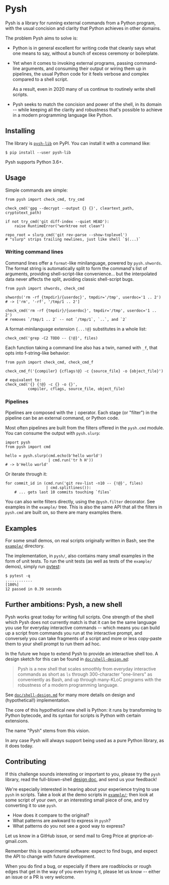 # Pysh

Pysh is a library for running external commands from a Python program,
with the usual concision and clarity that Python achieves in other domains.

The problem Pysh aims to solve is:

* Python is in general excellent for writing code that cleanly says
  what one means to say, without a bunch of excess ceremony or
  boilerplate.

* Yet when it comes to invoking external programs, passing
  command-line arguments, and consuming their output or wiring them up
  in pipelines, the usual Python code for it feels verbose and complex
  compared to a shell script.

  As a result, even in 2020 many of us continue to routinely write
  shell scripts.

* Pysh seeks to match the concision and power of the shell, in its
  domain -- while keeping all the clarity and robustness that's
  possible to achieve in a modern programming language like Python.


## Installing

The library is [`pysh-lib`](https://pypi.org/project/pysh-lib/) on
PyPI.  You can install it with a command like:
```
$ pip install --user pysh-lib
```

Pysh supports Python 3.6+.


## Usage

Simple commands are simple:

```python3
from pysh import check_cmd, try_cmd

check_cmd('gpg --decrypt --output {} {}', cleartext_path, cryptotext_path)

if not try_cmd('git diff-index --quiet HEAD'):
    raise RuntimeError("worktree not clean")

repo_root = slurp_cmd('git rev-parse --show-toplevel')
# "slurp" strips trailing newlines, just like shell `$(...)`
```

### Writing command lines

Command lines offer a `format`-like minilanguage, powered by
`pysh.shwords`.  The format string is automatically split to form the
command's list of arguments, providing shell-script-like
convenience...  but the interpolated data never affects the split,
avoiding classic shell-script bugs.

```python3
from pysh import shwords, check_cmd

shwords('rm -rf {tmpdir}/{userdoc}', tmpdir='/tmp', userdoc='1 .. 2')
# -> ['rm', '-rf', '/tmp/1 .. 2']

check_cmd('rm -rf {tmpdir}/{userdoc}', tmpdir='/tmp', userdoc='1 .. 2')
# removes `/tmp/1 .. 2` -- not `/tmp/1`, `..`, and `2`
```

A format-minilanguage extension `{...!@}` substitutes in a whole list:

```python3
check_cmd('grep -C2 TODO -- {!@}', files)
```

Each function taking a command line also has a twin, named with `_f`,
that opts into f-string-like behavior:

```python3
from pysh import check_cmd, check_cmd_f

check_cmd_f('{compiler} {cflags!@} -c {source_file} -o {object_file}')

# equivalent to:
check_cmd('{} {!@} -c {} -o {}',
          compiler, cflags, source_file, object_file)
```

### Pipelines

Pipelines are composed with the `|` operator.  Each stage (or
"filter") in the pipeline can be an external command, or Python code.

Most often pipelines are built from the filters offered in the
`pysh.cmd` module.  You can consume the output with `pysh.slurp`:

```python3
import pysh
from pysh import cmd

hello = pysh.slurp(cmd.echo(b'hello world')
                   | cmd.run('tr h H'))
# -> b'Hello world'
```

Or iterate through it:

```python3
for commit_id in (cmd.run('git rev-list -n10 -- {!@}', files)
                  | cmd.splitlines()):
    # ... gets last 10 commits touching `files`
```

You can also write filters directly, using the `@pysh.filter`
decorator.  See examples in the `example/` tree.  This is also the same
API that all the filters in `pysh.cmd` are built on, so there are many
examples there.


## Examples

For some small demos, on real scripts originally written in Bash, see
the [`example/`](./example/) directory.

The implementation, in `pysh/`, also contains many small examples in
the form of unit tests.  To run the unit tests (as well as tests of
the `example/` demos), simply run [pytest]:
```
$ pytest -q
............                                                             [100%]
12 passed in 0.39 seconds
```

[pytest]: https://docs.pytest.org/


## Further ambitions: Pysh, a new shell

Pysh works great today for writing full scripts.  One strength of the
shell which Pysh does not currently match is that it can be the same
language you use for everyday interactive commands -- which means you
can build up a script from commands you run at the interactive prompt,
and conversely you can take fragments of a script and more or less
copy-paste them to your shell prompt to run them ad hoc.

In the future we hope to extend Pysh to provide an interactive shell
too.  A design sketch for this can be found in
[`doc/shell-design.md`](./doc/shell-design.md):

> Pysh is a new shell that scales smoothly from everyday interactive
> commands as short as `ls` through 300-character "one-liners" as
> conveniently as Bash, and up through many-KLoC programs with the
> robustness of a modern programming language.

See [`doc/shell-design.md`](./doc/shell-design.md) for many more details
on design and (hypothetical!) implementation.

The core of this hypothetical new shell is Python: it runs by
transforming to Python bytecode, and its syntax for scripts is Python
with certain extensions.

The name "Pysh" stems from this vision.

In any case Pysh will always support being used as a pure Python
library, as it does today.


## Contributing

If this challenge sounds interesting or important to you, please try
the `pysh` library, read the full-blown-shell [design doc](./doc/shell-design.md),
and send us your feedback!

We're especially interested in hearing about your experience trying to
use `pysh` in scripts.  Take a look at the demo scripts in
[`example/`](./example/); then look at some script of your own, or an
interesting small piece of one, and try converting it to use `pysh`.
* How does it compare to the original?
* What patterns are awkward to express in `pysh`?
* What patterns do you not see a good way to express?

Let us know in a GitHub issue, or send mail to Greg Price at
gnprice-at-gmail.com.

Remember this is experimental software: expect to find bugs, and
expect the API to change with future development.

When you do find a bug, or especially if there are roadblocks or rough
edges that get in the way of you even trying it, please let us know --
either an issue or a PR is very welcome.
